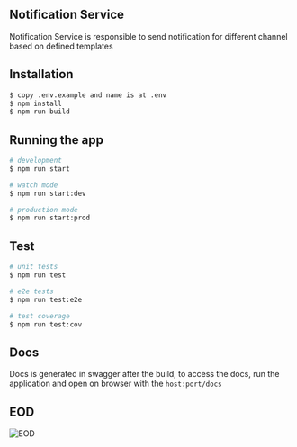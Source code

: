 ## Notification Service

Notification Service is responsible to send notification for different channel based on defined templates

## Installation

```bash
$ copy .env.example and name is at .env
$ npm install
$ npm run build
```

## Running the app

```bash
# development
$ npm run start

# watch mode
$ npm run start:dev

# production mode
$ npm run start:prod
```

## Test

```bash
# unit tests
$ npm run test

# e2e tests
$ npm run test:e2e

# test coverage
$ npm run test:cov
```

## Docs

Docs is generated in swagger after the build, to access the docs, run the application and open on  browser with the `host:port/docs`

## EOD

![EOD](https://github.com/mfauzaan/notification-service/master/diagram.jpeg?raw=true)
